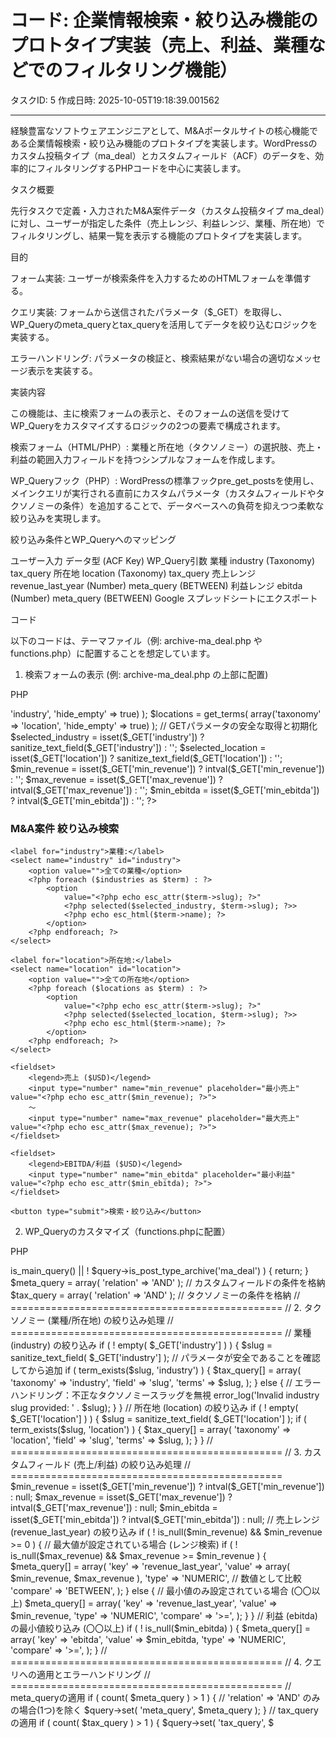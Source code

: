 # コード: 企業情報検索・絞り込み機能のプロトタイプ実装（売上、利益、業種などでのフィルタリング機能）

タスクID: 5
作成日時: 2025-10-05T19:18:39.001562

---

経験豊富なソフトウェアエンジニアとして、M&Aポータルサイトの核心機能である企業情報検索・絞り込み機能のプロトタイプを実装します。WordPressのカスタム投稿タイプ（ma_deal）とカスタムフィールド（ACF）のデータを、効率的にフィルタリングするPHPコードを中心に実装します。

タスク概要

先行タスクで定義・入力されたM&A案件データ（カスタム投稿タイプ ma_deal）に対し、ユーザーが指定した条件（売上レンジ、利益レンジ、業種、所在地）でフィルタリングし、結果一覧を表示する機能のプロトタイプを実装します。

目的

フォーム実装: ユーザーが検索条件を入力するためのHTMLフォームを準備する。

クエリ実装: フォームから送信されたパラメータ（$_GET）を取得し、WP_Queryのmeta_queryとtax_queryを活用してデータを絞り込むロジックを実装する。

エラーハンドリング: パラメータの検証と、検索結果がない場合の適切なメッセージ表示を実装する。

実装内容

この機能は、主に検索フォームの表示と、そのフォームの送信を受けてWP_Queryをカスタマイズするロジックの2つの要素で構成されます。

検索フォーム（HTML/PHP）: 業種と所在地（タクソノミー）の選択肢、売上・利益の範囲入力フィールドを持つシンプルなフォームを作成します。

WP_Queryフック（PHP）: WordPressの標準フックpre_get_postsを使用し、メインクエリが実行される直前にカスタムパラメータ（カスタムフィールドやタクソノミーの条件）を追加することで、データベースへの負荷を抑えつつ柔軟な絞り込みを実現します。

絞り込み条件とWP_Queryへのマッピング

ユーザー入力	データ型 (ACF Key)	WP_Query引数
業種	industry (Taxonomy)	tax_query
所在地	location (Taxonomy)	tax_query
売上レンジ	revenue_last_year (Number)	meta_query (BETWEEN)
利益レンジ	ebitda (Number)	meta_query (BETWEEN)
Google スプレッドシートにエクスポート

コード

以下のコードは、テーマファイル（例: archive-ma_deal.php や functions.php）に配置することを想定しています。

1. 検索フォームの表示 (例: archive-ma_deal.php の上部に配置)

PHP
<?php
/**
 * M&A案件の絞り込み検索フォーム
 * フォームが送信されると、同じアーカイブページにGETリクエストを送信する。
 */

// タクソノミーの選択肢を取得
$industries = get_terms( array('taxonomy' => 'industry', 'hide_empty' => true) );
$locations = get_terms( array('taxonomy' => 'location', 'hide_empty' => true) );

// GETパラメータの安全な取得と初期化
$selected_industry = isset($_GET['industry']) ? sanitize_text_field($_GET['industry']) : '';
$selected_location = isset($_GET['location']) ? sanitize_text_field($_GET['location']) : '';
$min_revenue = isset($_GET['min_revenue']) ? intval($_GET['min_revenue']) : '';
$max_revenue = isset($_GET['max_revenue']) ? intval($_GET['max_revenue']) : '';
$min_ebitda = isset($_GET['min_ebitda']) ? intval($_GET['min_ebitda']) : '';

?>
<form method="get" action="<?php echo esc_url(get_post_type_archive_link('ma_deal')); ?>" class="ma-filter-form">
    <h3>M&A案件 絞り込み検索</h3>
    
    <label for="industry">業種:</label>
    <select name="industry" id="industry">
        <option value="">全ての業種</option>
        <?php foreach ($industries as $term) : ?>
            <option 
                value="<?php echo esc_attr($term->slug); ?>" 
                <?php selected($selected_industry, $term->slug); ?>>
                <?php echo esc_html($term->name); ?>
            </option>
        <?php endforeach; ?>
    </select>
    
    <label for="location">所在地:</label>
    <select name="location" id="location">
        <option value="">全ての所在地</option>
        <?php foreach ($locations as $term) : ?>
            <option 
                value="<?php echo esc_attr($term->slug); ?>" 
                <?php selected($selected_location, $term->slug); ?>>
                <?php echo esc_html($term->name); ?>
            </option>
        <?php endforeach; ?>
    </select>
    
    <fieldset>
        <legend>売上 ($USD)</legend>
        <input type="number" name="min_revenue" placeholder="最小売上" value="<?php echo esc_attr($min_revenue); ?>">
        ～
        <input type="number" name="max_revenue" placeholder="最大売上" value="<?php echo esc_attr($max_revenue); ?>">
    </fieldset>

    <fieldset>
        <legend>EBITDA/利益 ($USD)</legend>
        <input type="number" name="min_ebitda" placeholder="最小利益" value="<?php echo esc_attr($min_ebitda); ?>">
    </fieldset>

    <button type="submit">検索・絞り込み</button>
</form>

<?php
// クエリ結果のループはここから始まる
// if ( have_posts() ) : while ( have_posts() ) : the_post(); ...
// ...
// endwhile; else : ...
// ...
?>


2. WP_Queryのカスタマイズ（functions.phpに配置）

PHP
<?php
/**
 * 検索・絞り込み条件をWP_Queryに適用する関数
 *
 * @param WP_Query $query WordPressのクエリオブジェクト
 * @return void
 */
function apply_ma_deal_filters( $query ) {
    // 1. 管理画面のクエリではないこと and メインクエリであること and ma_dealアーカイブページであること を確認
    if ( is_admin() || ! $query->is_main_query() || ! $query->is_post_type_archive('ma_deal') ) {
        return;
    }

    $meta_query = array( 'relation' => 'AND' ); // カスタムフィールドの条件を格納
    $tax_query = array( 'relation' => 'AND' );  // タクソノミーの条件を格納
    
    // ===============================================
    // 2. タクソノミー (業種/所在地) の絞り込み処理
    // ===============================================
    
    // 業種 (industry) の絞り込み
    if ( ! empty( $_GET['industry'] ) ) {
        $slug = sanitize_text_field( $_GET['industry'] );
        // パラメータが安全であることを確認してから追加
        if ( term_exists($slug, 'industry') ) {
            $tax_query[] = array(
                'taxonomy' => 'industry',
                'field'    => 'slug',
                'terms'    => $slug,
            );
        } else {
            // エラーハンドリング：不正なタクソノミースラッグを無視
            error_log('Invalid industry slug provided: ' . $slug);
        }
    }

    // 所在地 (location) の絞り込み
    if ( ! empty( $_GET['location'] ) ) {
        $slug = sanitize_text_field( $_GET['location'] );
        if ( term_exists($slug, 'location') ) {
            $tax_query[] = array(
                'taxonomy' => 'location',
                'field'    => 'slug',
                'terms'    => $slug,
            );
        }
    }

    // ===============================================
    // 3. カスタムフィールド (売上/利益) の絞り込み処理
    // ===============================================
    
    $min_revenue = isset($_GET['min_revenue']) ? intval($_GET['min_revenue']) : null;
    $max_revenue = isset($_GET['max_revenue']) ? intval($_GET['max_revenue']) : null;
    $min_ebitda = isset($_GET['min_ebitda']) ? intval($_GET['min_ebitda']) : null;
    
    // 売上レンジ (revenue_last_year) の絞り込み
    if ( ! is_null($min_revenue) && $min_revenue >= 0 ) {
        // 最大値が設定されている場合 (レンジ検索)
        if ( ! is_null($max_revenue) && $max_revenue >= $min_revenue ) {
             $meta_query[] = array(
                'key'     => 'revenue_last_year',
                'value'   => array( $min_revenue, $max_revenue ),
                'type'    => 'NUMERIC', // 数値として比較
                'compare' => 'BETWEEN',
            );
        } else {
            // 最小値のみ設定されている場合 (〇〇以上)
            $meta_query[] = array(
                'key'     => 'revenue_last_year',
                'value'   => $min_revenue,
                'type'    => 'NUMERIC',
                'compare' => '>=',
            );
        }
    }
    
    // 利益 (ebitda) の最小値絞り込み (〇〇以上)
    if ( ! is_null($min_ebitda) ) {
        $meta_query[] = array(
            'key'     => 'ebitda',
            'value'   => $min_ebitda,
            'type'    => 'NUMERIC',
            'compare' => '>=',
        );
    }

    // ===============================================
    // 4. クエリへの適用とエラーハンドリング
    // ===============================================
    
    // meta_queryの適用
    if ( count( $meta_query ) > 1 ) { // 'relation' => 'AND' のみの場合(1つ)を除く
        $query->set( 'meta_query', $meta_query );
    }

    // tax_queryの適用
    if ( count( $tax_query ) > 1 ) {
        $query->set( 'tax_query', $